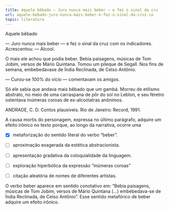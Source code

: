 ```yaml
---
title: Aquele bêbado — Juro nunca mais beber — e fez o sinal da cru
url: aquele-bebado-juro-nunca-mais-beber-e-fez-o-sinal-da-cruz-co
topic: literatura
---
```



Aquele bêbado

— Juro nunca mais beber — e fez o sinal da cruz com os indicadores. Acrescentou: — Álcool.

O mais ele achou que podia beber. Bebia paisagens, músicas de Tom Jobim, versos de Mário Quintana. Tomou um pileque de Segall. Nos fins de semana, embebedavase de Índia Reclinada, de Celso Antônio.

— Curou-se 100% do vício — comentavam os amigos.

Só ele sabia que andava mais bêbado que um gambá. Morreu de etilismo abstrato, no meio de uma carraspana de pôr do sol no Leblon, e seu féretro ostentava inúmeras coroas de ex-alcoólatras anônimos.

ANDRADE, C. D. Contos plausíveis. Rio de Janeiro: Record, 1991.

A causa mortis do personagem, expressa no último parágrafo, adquire um efeito irônico no texto porque, ao longo da narrativa, ocorre uma



- [x] metaforização do sentido literal do verbo “beber”.
- [ ] aproximação exagerada da estética abstracionista.
- [ ] apresentação gradativa da coloquialidade da linguagem.
- [ ] exploração hiperbólica da expressão “inúmeras coroas”
- [ ] citação aleatória de nomes de diferentes artistas.


O verbo beber aparece em sentido conotativo em: “Bebia paisagens, músicas de Tom Jobim, versos de Mário Quintana (...) embebedava-se de Índia Reclinada, de Celso Antônio”. Esse sentido metafórico de beber adquire um efeito irônico.
